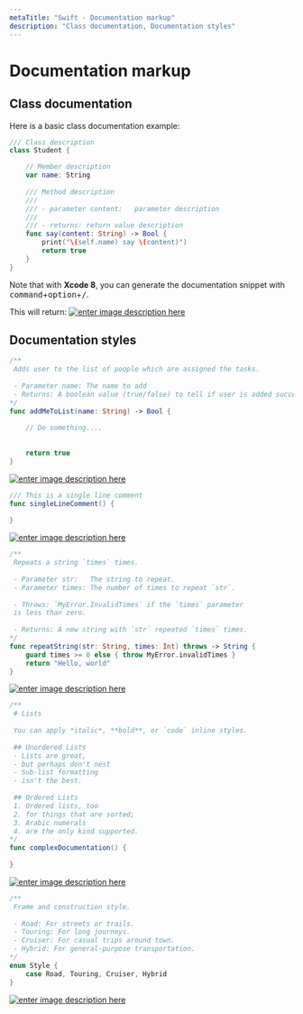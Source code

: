 ```yaml
---
metaTitle: "Swift - Documentation markup"
description: "Class documentation, Documentation styles"
---
```


# Documentation markup




## Class documentation


Here is a basic class documentation example:

```swift
/// Class description
class Student {

    // Member description
    var name: String
    
    /// Method description
    ///
    /// - parameter content:   parameter description
    ///
    /// - returns: return value description
    func say(content: String) -> Bool {
        print("\(self.name) say \(content)")
        return true
    }
}

```

Note that with **Xcode 8**, you can generate the documentation snippet with <kbd>command</kbd>+<kbd>option</kbd>+<kbd>/</kbd>.

This will return:
[<img src="http://i.stack.imgur.com/kPt3z.png" alt="enter image description here" />](http://i.stack.imgur.com/kPt3z.png)



## Documentation styles


```swift
/**
 Adds user to the list of poople which are assigned the tasks.
 
 - Parameter name: The name to add
 - Returns: A boolean value (true/false) to tell if user is added successfully to the people list.
*/
func addMeToList(name: String) -> Bool {
    
    // Do something....
    
    
    return true
}

```

[<img src="https://i.stack.imgur.com/tsfA7.png" alt="enter image description here" />](https://i.stack.imgur.com/tsfA7.png)

```swift
/// This is a single line comment
func singleLineComment() {
    
}

```

[<img src="https://i.stack.imgur.com/SzpCE.png" alt="enter image description here" />](https://i.stack.imgur.com/SzpCE.png)

```swift
/**
 Repeats a string `times` times.
 
 - Parameter str:   The string to repeat.
 - Parameter times: The number of times to repeat `str`.
 
 - Throws: `MyError.InvalidTimes` if the `times` parameter
 is less than zero.
 
 - Returns: A new string with `str` repeated `times` times.
*/
func repeatString(str: String, times: Int) throws -> String {
    guard times >= 0 else { throw MyError.invalidTimes }
    return "Hello, world"
}

```

[<img src="https://i.stack.imgur.com/GLrTl.png" alt="enter image description here" />](https://i.stack.imgur.com/GLrTl.png)

```swift
/**
 # Lists
 
 You can apply *italic*, **bold**, or `code` inline styles.
 
 ## Unordered Lists
 - Lists are great,
 - but perhaps don't nest
 - Sub-list formatting
 - isn't the best.
 
 ## Ordered Lists
 1. Ordered lists, too
 2. for things that are sorted;
 3. Arabic numerals
 4. are the only kind supported.
*/
func complexDocumentation() {
    
}

```

[<img src="https://i.stack.imgur.com/8yhkl.png" alt="enter image description here" />](https://i.stack.imgur.com/8yhkl.png)

```swift
/**
 Frame and construction style.
 
 - Road: For streets or trails.
 - Touring: For long journeys.
 - Cruiser: For casual trips around town.
 - Hybrid: For general-purpose transportation.
*/
enum Style {
    case Road, Touring, Cruiser, Hybrid
}

```

[<img src="https://i.stack.imgur.com/cQzyn.png" alt="enter image description here" />](https://i.stack.imgur.com/cQzyn.png)

